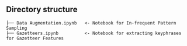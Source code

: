 ## Directory structure
```
├── Data Augmentation.ipynb   <- Notebook for In-frequent Pattern Sampling
├── Gazetteers.ipynb          <- Notebook for extracting keyphrases for Gazetteer Features
```
